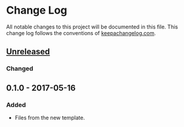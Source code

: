 # Change Log
All notable changes to this project will be documented in this file. This change log follows the conventions of [keepachangelog.com](http://keepachangelog.com/).

## [Unreleased]
### Changed

## 0.1.0 - 2017-05-16
### Added
- Files from the new template.

[Unreleased]: https://github.com/vedang/lein-sources/compare/0.1.0...HEAD
